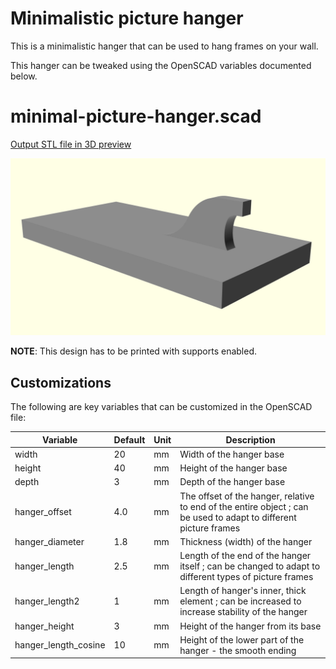 # Minimalistic picture hanger

This is a minimalistic hanger that can be used to hang frames on your wall.

This hanger can be tweaked using the OpenSCAD variables documented below.

# minimal-picture-hanger.scad

[Output STL file in 3D preview](./minimal-picture-hanger.stl)

![Preview](./minimal-picture-hanger.png)

**NOTE**: This design has to be printed with supports enabled.

## Customizations

The following are key variables that can be customized in the OpenSCAD file:

| Variable             | Default | Unit | Description                                                                                                       |
|----------------------|---------|------|-------------------------------------------------------------------------------------------------------------------|
| width                | 20      | mm   | Width of the hanger base                                                                                          |
| height               | 40      | mm   | Height of the hanger base                                                                                         |
| depth                | 3       | mm   | Depth of the hanger base                                                                                          |
| hanger_offset        | 4.0     | mm   | The offset of the hanger, relative to end of the entire object ; can be used to adapt to different picture frames |
| hanger_diameter      | 1.8     | mm   | Thickness (width) of the hanger                                                                                   |
| hanger_length        | 2.5     | mm   | Length of the end of the hanger itself ; can be changed to adapt to different types of picture frames             |
| hanger_length2       | 1       | mm   | Length of hanger's inner, thick element ; can be increased to increase stability of the hanger                    |
| hanger_height        | 3       | mm   | Height of the hanger from its base                                                                                |
| hanger_length_cosine | 10      | mm   | Height of the lower part of the hanger - the smooth ending                                                        |
